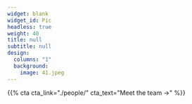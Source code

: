 ```yaml
---
widget: blank
widget_id: Pic
headless: true
weight: 40
title: null
subtitle: null
design:
  columns: "1"
  background:
    image: 41.jpeg
---
```


{{% cta cta_link="./people/" cta_text="Meet the team →" %}}

